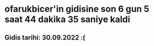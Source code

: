 # ofarukbicer'in gidisine son 6 gun 5 saat 44 dakika 35 saniye kaldi

## Gidis tarihi: 30.09.2022 :(